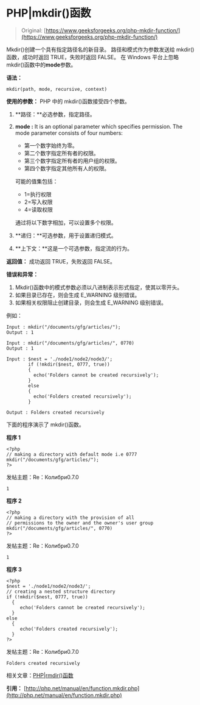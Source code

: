 # PHP|mkdir()函数

> Original: [https://www.geeksforgeeks.org/php-mkdir-function/](https://www.geeksforgeeks.org/php-mkdir-function/)

Mkdir()创建一个具有指定路径名的新目录。 路径和模式作为参数发送给 mkdir()函数，成功时返回 TRUE，失败时返回 FALSE。
在 Windows 平台上忽略 mkdir()函数中的**mode**参数。

**语法：**

```
mkdir(path, mode, recursive, context)
```

**使用的参数：**
PHP 中的 mkdir()函数接受四个参数。

1.  **路径：**必选参数，指定路径。
2.  **mode :** It is an optional parameter which specifies permission.
    The mode parameter consists of four numbers:
    *   第一个数字始终为零。
    *   第二个数字指定所有者的权限。
    *   第三个数字指定所有者的用户组的权限。
    *   第四个数字指定其他所有人的权限。

    可能的值集包括：

    *   1=执行权限
    *   2=写入权限
    *   4=读取权限

    通过将以下数字相加，可以设置多个权限。

3.  **递归：**可选参数，用于设置递归模式。
4.  **上下文：**这是一个可选参数，指定流的行为。

**返回值：**
成功返回 TRUE，失败返回 FALSE。

**错误和异常：**

1.  Mkdir()函数中的模式参数必须以八进制表示形式指定，使其以零开头。
2.  如果目录已存在，则会生成 E_WARNING 级别错误。
3.  如果相关权限阻止创建目录，则会生成 E_WARNING 级别错误。

例如：

```
Input : mkdir("/documents/gfg/articles/");
Output : 1

Input : mkdir("/documents/gfg/articles/", 0770)
Output : 1

Input : $nest = './node1/node2/node3/';
        if (!mkdir($nest, 0777, true)) 
        {
          echo('Folders cannot be created recursively');
        }
        else
        {
          echo('Folders created recursively');
        }

Output : Folders created recursively

```

下面的程序演示了 mkdir()函数。

**程序 1**

```
<?php 
// making a directory with default mode i.e 0777
mkdir("/documents/gfg/articles/");
?>
```

发帖主题：Re：Колибри0.7.0

```
1
```

**程序 2**

```
<?php 
// making a directory with the provision of all
// permissions to the owner and the owner's user group
mkdir("/documents/gfg/articles/", 0770)
?>
```

发帖主题：Re：Колибри0.7.0

```
1
```

**程序 3**

```
<?php 
$nest = './node1/node2/node3/';
// creating a nested structure directory
if (!mkdir($nest, 0777, true)) 
  {
     echo('Folders cannot be created recursively');
  }
else
  {
     echo('Folders created recursively');
  }
?>
```

发帖主题：Re：Колибри0.7.0

```
Folders created recursively
```

相关文章：[PHP|rmdir()函数](https://www.geeksforgeeks.org/php-rmdir-function/)

**引用：**
[http://php.net/manual/en/function.mkdir.php](http://php.net/manual/en/function.mkdir.php)
